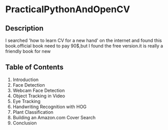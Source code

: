 # PracticalPythonAndOpenCV

## Description
I searched 'how to learn CV for a new hand' on the internet and found this book.official book need to pay 90$,but I found the free version.it is really a friendly book for new 

## Table of Contents
1. Introduction
2. Face Detection
3. Webcam Face Detection
4. Object Tracking in Video
5. Eye Tracking
6. Handwriting Recognition with HOG
7. Plant Classification
8. Building an Amazon.com Cover Search
9. Conclusion
